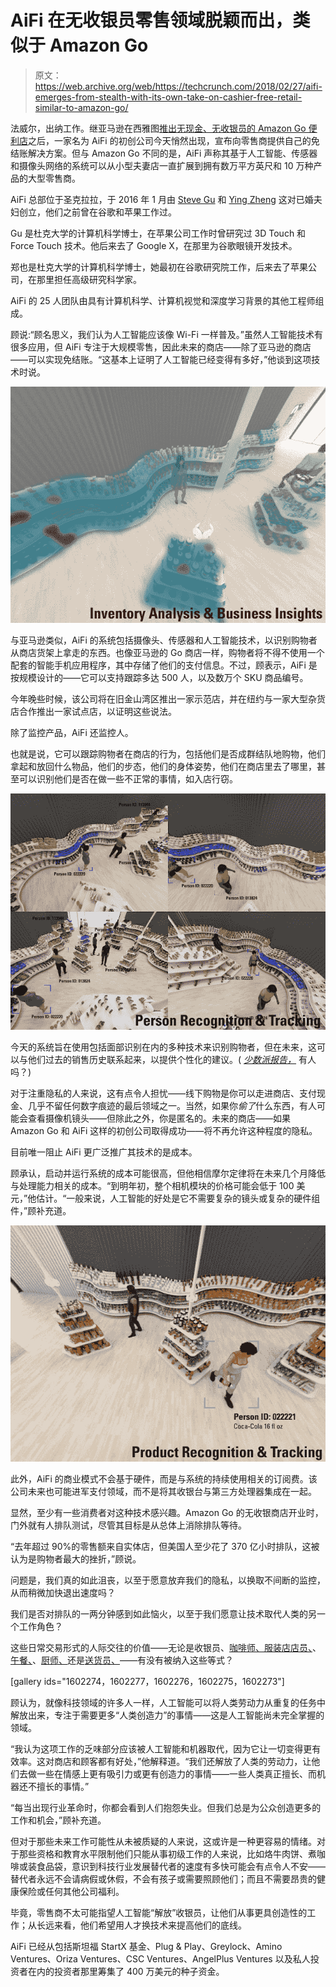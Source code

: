 # AiFi 在无收银员零售领域脱颖而出，类似于 Amazon Go 

> 原文：<https://web.archive.org/web/https://techcrunch.com/2018/02/27/aifi-emerges-from-stealth-with-its-own-take-on-cashier-free-retail-similar-to-amazon-go/>

法威尔，出纳工作。继亚马逊在西雅图[推出无现金、无收银员的 Amazon Go 便利店](https://web.archive.org/web/20230201084552/https://techcrunch.com/2018/01/21/inside-amazons-surveillance-powered-no-checkout-convenience-store/)之后，一家名为 AiFi 的初创公司今天悄然出现，宣布向零售商提供自己的免结账解决方案。但与 Amazon Go 不同的是，AiFi 声称其基于人工智能、传感器和摄像头网络的系统可以从小型夫妻店一直扩展到拥有数万平方英尺和 10 万种产品的大型零售商。

AiFi 总部位于圣克拉拉，于 2016 年 1 月由 [Steve Gu](https://web.archive.org/web/20230201084552/https://www.linkedin.com/in/steve-gu-ab143318/) 和 [Ying Zheng](https://web.archive.org/web/20230201084552/https://www.linkedin.com/in/ying-zheng-1b9070a/) 这对已婚夫妇创立，他们之前曾在谷歌和苹果工作过。

Gu 是杜克大学的计算机科学博士，在苹果公司工作时曾研究过 3D Touch 和 Force Touch 技术。他后来去了 Google X，在那里为谷歌眼镜开发技术。

郑也是杜克大学的计算机科学博士，她最初在谷歌研究院工作，后来去了苹果公司，在那里担任高级研究科学家。

AiFi 的 25 人团队由具有计算机科学、计算机视觉和深度学习背景的其他工程师组成。

顾说:“顾名思义，我们认为人工智能应该像 Wi-Fi 一样普及。”虽然人工智能技术有很多应用，但 AiFi 专注于大规模零售，因此未来的商店——除了亚马逊的商店——可以实现免结账。“这基本上证明了人工智能已经变得有多好，”他谈到这项技术时说。

![](img/d55e71789bc234056d3ad49b239b9d7a.png)

与亚马逊类似，AiFi 的系统包括摄像头、传感器和人工智能技术，以识别购物者从商店货架上拿走的东西。也像亚马逊的 Go 商店一样，购物者将不得不使用一个配套的智能手机应用程序，其中存储了他们的支付信息。不过，顾表示，AiFi 是按规模设计的——它可以支持跟踪多达 500 人，以及数万个 SKU 商品编号。

今年晚些时候，该公司将在旧金山湾区推出一家示范店，并在纽约与一家大型杂货店合作推出一家试点店，以证明这些说法。

除了监控产品，AiFi 还监控人。

也就是说，它可以跟踪购物者在商店的行为，包括他们是否成群结队地购物，他们拿起和放回什么物品，他们的步态，他们的身体姿势，他们在商店里去了哪里，甚至可以识别他们是否在做一些不正常的事情，如入店行窃。

![](img/8ff866fc0a2152bedce1a32198da8b2a.png)

今天的系统旨在使用包括面部识别在内的多种技术来识别购物者，但在未来，这可以与他们过去的销售历史联系起来，以提供个性化的建议。( [*少数派报告，*](https://web.archive.org/web/20230201084552/https://www.youtube.com/watch?v=7bXJ_obaiYQ) 有人吗？)

对于注重隐私的人来说，这有点令人担忧——线下购物是你可以走进商店、支付现金、几乎不留任何数字痕迹的最后领域之一。当然，如果你*偷了*什么东西，有人可能会查看摄像机镜头——但除此之外，你是匿名的。未来的商店——如果 Amazon Go 和 AiFi 这样的初创公司取得成功——将不再允许这种程度的隐私。

目前唯一阻止 AiFi 更广泛推广其技术的是成本。

顾承认，启动并运行系统的成本可能很高，但他相信摩尔定律将在未来几个月降低与处理能力相关的成本。“到明年初，整个相机模块的价格可能会低于 100 美元，”他估计。“一般来说，人工智能的好处是它不需要复杂的镜头或复杂的硬件组件，”顾补充道。

![](img/76e303551a742a07b5d3fb23d9270045.png)

此外，AiFi 的商业模式不会基于硬件，而是与系统的持续使用相关的订阅费。该公司未来也可能进军支付领域，而不是将其收银台与第三方处理器集成在一起。

显然，至少有一些消费者对这种技术感兴趣。Amazon Go 的无收银商店开业时，门外就有人排队测试，尽管其目标是从总体上消除排队等待。

“去年超过 90%的零售额来自实体店，但美国人至少花了 370 亿小时排队，这被认为是购物者最大的挫折，”顾说。

问题是，我们真的如此沮丧，以至于愿意放弃我们的隐私，以换取不间断的监控，从而稍微加快退出速度吗？

我们是否对排队的一两分钟感到如此恼火，以至于我们愿意让技术取代人类的另一个工作角色？

这些日常交易形式的人际交往的价值——无论是收银员、[咖啡师、](https://web.archive.org/web/20230201084552/https://techcrunch.com/2017/01/30/cafe-x-opens-in-san-francisco-bringing-robots-to-the-coffee-shop/)[服装店店员、](https://web.archive.org/web/20230201084552/https://fashionista.com/2017/02/reformation-san-francisco-store)、[午餐、](https://web.archive.org/web/20230201084552/https://techcrunch.com/2015/08/31/eatsa/)、[厨师、](https://web.archive.org/web/20230201084552/https://techcrunch.com/2017/03/07/meet-flippy-a-burger-grilling-robot-from-miso-robotics-and-caliburger/)还是[送货员、](https://web.archive.org/web/20230201084552/https://techcrunch.com/2017/04/12/marble-and-yelp-eat24-start-robot-food-delivery-in-san-francisco/)——有没有被纳入这些等式？

[gallery ids="1602274，1602277，1602276，1602275，1602273"]

顾认为，就像科技领域的许多人一样，人工智能可以将人类劳动力从重复的任务中解放出来，专注于需要更多“人类创造力”的事情——这是人工智能尚未完全掌握的领域。

“我认为这项工作的乏味部分应该被人工智能和机器取代，因为它让一切变得更有效率。这对商店和顾客都有好处，”他解释道。“我们还解放了人类的劳动力，让他们去做一些在情感上更有吸引力或更有创造力的事情——一些人类真正擅长、而机器还不擅长的事情。”

“每当出现行业革命时，你都会看到人们抱怨失业。但我们总是为公众创造更多的工作和机会，”顾补充道。

但对于那些未来工作可能性从未被质疑的人来说，这或许是一种更容易的情绪。对于那些资格和教育水平限制他们只能从事初级工作的人来说，比如烙牛肉饼、煮咖啡或装食品袋，意识到科技行业发展替代者的速度有多快可能会有点令人不安——替代者永远不会请病假或休假，不会有孩子或需要照顾他们；而且不需要昂贵的健康保险或任何其他公司福利。

毕竟，零售商不太可能指望人工智能“解放”收银员，让他们从事更具创造性的工作；从长远来看，他们希望用人才换技术来提高他们的底线。

AiFi 已经从包括斯坦福 StartX 基金、Plug & Play、Greylock、Amino Ventures、Oriza Ventures、CSC Ventures、AngelPlus Ventures 以及私人投资者在内的投资者那里筹集了 400 万美元的种子资金。